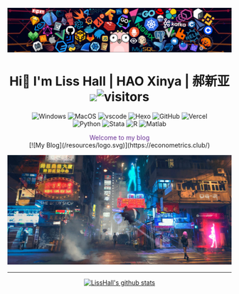 
[![Banner](/resources/banner3.png)](https://econometrics.club/)

<div align="center">

# Hi👋 I'm Liss Hall | HAO Xinya | 郝新亚 <img src="https://media.giphy.com/media/VgCDAzcKvsR6OM0uWg/giphy.gif" width="50"><img alt="visitors" src="https://visitor-badge.laobi.icu/badge?page_id=LissHall.README&left_text=%E6%B5%8F%E8%A7%88%E9%87%8F%20Visitors" /> 

</div>

<div style="width:100%;text-align:center;">
<p>
    <img alt="Windows" src="https://img.shields.io/badge/-Windows-3b79a8?style=flat-square&logo=Windows&logoColor=white" />
    <img alt="MacOS" src="https://img.shields.io/badge/-Mac-b4a7d6?style=flat-square&logo=apple&logoColor=grey" />
    <img alt="vscode" src="https://img.shields.io/badge/Visual%20Studio%20Code-blue?style=flat-square&logo=visual-studio-code&logoColor=ffffff" />
    <img alt="Hexo" src="https://img.shields.io/badge/-Hexo-4283cd?style=flat-square&logo=hexo&logoColor=white" />
    <img alt="GitHub" src="https://img.shields.io/badge/-GitHub-1d1c1c?style=flat-square&logo=github&logoColor=white" />
    <img alt="Vercel" src="https://img.shields.io/badge/-Vercel-1f1f1f?style=flat-square&logo=vercel&logoColor=white" />
<br />
    <img alt="Python" src="https://img.shields.io/badge/-Python-4283cd?style=flat-square&logo=python&logoColor=white" />
    <img alt="Stata" src="https://img.shields.io/badge/-Stata-2d619b?style=flat-square&logo=&logoColor=while" />
    <img alt="R" src="https://img.shields.io/badge/-Stata-88a8d3?style=flat-square&logo=r&logoColor=while" />
   <img alt="Matlab" src="https://img.shields.io/badge/-Matlab-df8b4c?style=flat-square&logo=matlab&logoColor=orange" />
   
</p>
</div>
<div align="center">
<div style="color:#6b3296;text-align:center;">Welcome to my blog </div>
[![My Blog](/resources/logo.svg)](https://econometrics.club/)

[![banner2](/resources/%E8%B5%9B%E5%8D%9A%E8%A1%97%E5%8C%BA.jpg)](https://econometrics.club/)

</div>

----
<div align="center">
<!--
[<img alt="LissHall's Github chart" src="https://ghchart.rshah.org/LissHall" />](https://econometrics.club/)
-->

[<img alt="LissHall's github stats" src="https://github-readme-stats.vercel.app/api?username=LissHall&show_icons=true&title_color=3a95ff&icon_color=79ff97&text_color=9f9f9f&bg_color=151515" />](https://github.com/LissHall)

</div>


<!--
**LissHall/LissHall** is a ✨ _special_ ✨ repository because its `README.md` (this file) appears on your GitHub profile.

Here are some ideas to get you started:

- 🔭 I’m currently working on ...
- 🌱 I’m currently learning ...
- 👯 I’m looking to collaborate on ...
- 🤔 I’m looking for help with ...
- 💬 Ask me about ...
- 📫 How to reach me: ...
- 😄 Pronouns: ...
- ⚡ Fun fact: ...

<img alt="Most Used Language" src="https://github-readme-stats.vercel.app/api/top-langs/?username=LissHall&layout=compact&title_color=3a95ff&text_color=9f9f9f&&bg_color=151515" />

-->
